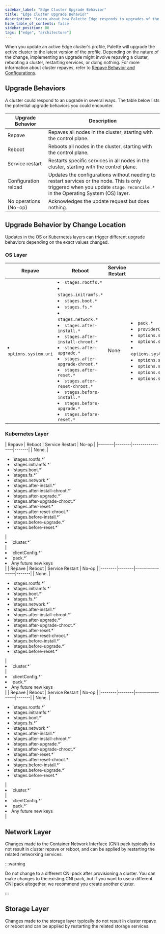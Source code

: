 ```yaml
---
sidebar_label: "Edge Cluster Upgrade Behavior"
title: "Edge Cluster Upgrade Behavior"
description: "Learn about how Palette Edge responds to upgrades of the cluster profile."
hide_table_of_contents: false
sidebar_position: 80
tags: ["edge", "architecture"]
---
```


When you update an active Edge cluster's profile, Palette will upgrade the active cluster to the latest version of the
profile. Depending on the nature of the change, implementing an upgrade might involve repaving a cluster, rebooting a
cluster, restarting services, or doing nothing. For more information about cluster repaves, refer to
[Repave Behavior and Configurations](../cluster-management/node-pool.md#repave-behavior-and-configuration).

## Upgrade Behaviors

A cluster could respond to an upgrade in several ways. The table below lists the potential upgrade behaviors you could
encounter.

| Upgrade Behavior      | Description                                                                                                                                                                |
| --------------------- | -------------------------------------------------------------------------------------------------------------------------------------------------------------------------- |
| Repave                | Repaves all nodes in the cluster, starting with the control plane.                                                                                                         |
| Reboot                | Reboots all nodes in the cluster, starting with the control plane.                                                                                                         |
| Service restart       | Restarts specific services in all nodes in the cluster, starting with the control plane.                                                                                   |
| Configuration reload  | Updates the configurations without needing to restart services or the node. This is only triggered when you update `stage.reconcile.*` in the Operating System (OS) layer. |
| No operations (No-op) | Acknowledges the update request but does nothing.                                                                                                                          |

## Upgrade Behavior by Change Location

Updates in the OS or Kubernetes layers can trigger different upgrade behaviors depending on the exact values changed.

### OS Layer

| Repave                          | Reboot                                                                                                                                                                                                                                                                                                                                                                                                                                                                   | Service Restart | No-op                                                                                                                                                                                                                                                                                                       |
| ------------------------------- | ------------------------------------------------------------------------------------------------------------------------------------------------------------------------------------------------------------------------------------------------------------------------------------------------------------------------------------------------------------------------------------------------------------------------------------------------------------------------ | --------------- | ----------------------------------------------------------------------------------------------------------------------------------------------------------------------------------------------------------------------------------------------------------------------------------------------------------- |
| <li> `options.system.uri` </li> | <li>`stages.rootfs.*`</li> <li>`stages.initramfs.*`</li> <li>`stages.boot.*`</li> <li>`stages.fs.*`</li> <li>`stages.network.*`</li> <li>`stages.after-install.*`</li> <li>`stages.after-install-chroot.*`</li> <li>`stages.after-upgrade.*`</li> <li>`stages.after-upgrade-chroot.*`</li> <li>`stages.after-reset.*`</li> <li>`stages.after-reset-chroot.*`</li> <li>`stages.before-install.*`</li> <li>`stages.before-upgrade.*`</li> <li>`stages.before-reset.*`</li> | None.           | <li>`pack.*`</li> <li>`providerCredentials.*`</li> <li>`options.system.registry`</li> <li>`options.system.repo`</li> <li>`options.system.k8sDistribution`</li> <li>`options.system.osName`</li> <li>`options.system.peVersion`</li> <li>`options.system.customTag`</li> <li>`options.system.osVersion`</li> |

### Kubernetes Layer

<Tabs>
<TabItem label="PXK-E" value="pxk-e">
| Repave | Reboot | Service Restart | No-op |
|--------|--------|-----------------|-------|
| None. | <ul> <li>`stages.rootfs.*`</li> <li>`stages.initramfs.*`</li> <li>`stages.boot.*`</li> <li>`stages.fs.*`</li> <li>`stages.network.*`</li> <li>`stages.after-install.*`</li> <li>`stages.after-install-chroot.*`</li> <li>`stages.after-upgrade.*`</li> <li>`stages.after-upgrade-chroot.*`</li> <li>`stages.after-reset.*`</li> <li>`stages.after-reset-chroot.*`</li> <li>`stages.before-install.*`</li> <li>`stages.before-upgrade.*`</li> <li>`stages.before-reset.*`</li> </ul> | <li> `cluster.*` </li> | <li> `clientConfig.*` </li> <li>`pack.*` </li><li> Any future new keys</li> |

</TabItem>

<TabItem label="K3s" value="k3s">
| Repave | Reboot | Service Restart | No-op |
|--------|--------|-----------------|-------|
| None. | <ul> <li>`stages.rootfs.*`</li> <li>`stages.initramfs.*`</li> <li>`stages.boot.*`</li> <li>`stages.fs.*`</li> <li>`stages.network.*`</li> <li>`stages.after-install.*`</li> <li>`stages.after-install-chroot.*`</li> <li>`stages.after-upgrade.*`</li> <li>`stages.after-upgrade-chroot.*`</li> <li>`stages.after-reset.*`</li> <li>`stages.after-reset-chroot.*`</li> <li>`stages.before-install.*`</li> <li>`stages.before-upgrade.*`</li> <li>`stages.before-reset.*`</li> </ul> | <li> `cluster.*` </li> | <li> `clientConfig.*` </li> <li>`pack.*` </li><li> Any future new keys</li> |

</TabItem>

<TabItem label="RKE2" value="rke2">
| Repave | Reboot | Service Restart | No-op |
|--------|--------|-----------------|-------|
| None. | <ul> <li>`stages.rootfs.*`</li> <li>`stages.initramfs.*`</li> <li>`stages.boot.*`</li> <li>`stages.fs.*`</li> <li>`stages.network.*`</li> <li>`stages.after-install.*`</li> <li>`stages.after-install-chroot.*`</li> <li>`stages.after-upgrade.*`</li> <li>`stages.after-upgrade-chroot.*`</li> <li>`stages.after-reset.*`</li> <li>`stages.after-reset-chroot.*`</li> <li>`stages.before-install.*`</li> <li>`stages.before-upgrade.*`</li> <li>`stages.before-reset.*`</li> </ul> | <li> `cluster.*` </li> | <li> `clientConfig.*` </li> <li>`pack.*` </li><li> Any future new keys</li> |

</TabItem>

</Tabs>

## Network Layer

Changes made to the Container Network Interface (CNI) pack typically do not result in cluster repave or reboot, and can
be applied by restarting the related networking services.

:::warning

Do not change to a different CNI pack after provisioning a cluster. You can make changes to the existing CNI pack, but
if you want to use a different CNI pack altogether, we recommend you create another cluster.

:::

## Storage Layer

Changes made to the storage layer typically do not result in cluster repave or reboot and can be applied by restarting
the related storage services.
